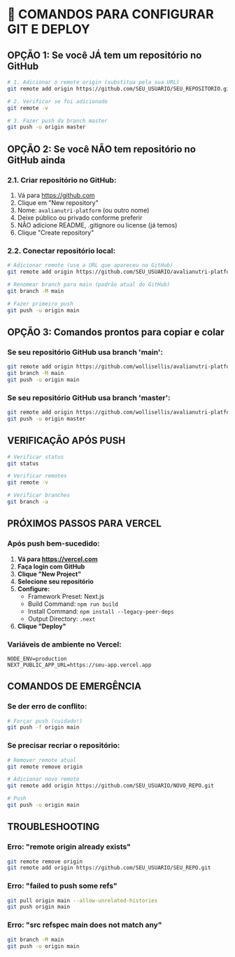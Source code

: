 # 🚀 COMANDOS PARA CONFIGURAR GIT E DEPLOY

## **OPÇÃO 1: Se você JÁ tem um repositório no GitHub**

```bash
# 1. Adicionar o remote origin (substitua pela sua URL)
git remote add origin https://github.com/SEU_USUARIO/SEU_REPOSITORIO.git

# 2. Verificar se foi adicionado
git remote -v

# 3. Fazer push da branch master
git push -u origin master
```

## **OPÇÃO 2: Se você NÃO tem repositório no GitHub ainda**

### **2.1. Criar repositório no GitHub:**
1. Vá para https://github.com
2. Clique em "New repository"
3. Nome: `avalianutri-platform` (ou outro nome)
4. Deixe público ou privado conforme preferir
5. NÃO adicione README, .gitignore ou license (já temos)
6. Clique "Create repository"

### **2.2. Conectar repositório local:**
```bash
# Adicionar remote (use a URL que apareceu no GitHub)
git remote add origin https://github.com/SEU_USUARIO/avalianutri-platform.git

# Renomear branch para main (padrão atual do GitHub)
git branch -M main

# Fazer primeiro push
git push -u origin main
```

## **OPÇÃO 3: Comandos prontos para copiar e colar**

### **Se seu repositório GitHub usa branch 'main':**
```bash
git remote add origin https://github.com/wollisellis/avalianutri-platform.git
git branch -M main
git push -u origin main
```

### **Se seu repositório GitHub usa branch 'master':**
```bash
git remote add origin https://github.com/wollisellis/avalianutri-platform.git
git push -u origin master
```

## **VERIFICAÇÃO APÓS PUSH**

```bash
# Verificar status
git status

# Verificar remotes
git remote -v

# Verificar branches
git branch -a
```

## **PRÓXIMOS PASSOS PARA VERCEL**

### **Após push bem-sucedido:**

1. **Vá para https://vercel.com**
2. **Faça login com GitHub**
3. **Clique "New Project"**
4. **Selecione seu repositório**
5. **Configure:**
   - Framework Preset: Next.js
   - Build Command: `npm run build`
   - Install Command: `npm install --legacy-peer-deps`
   - Output Directory: `.next`
6. **Clique "Deploy"**

### **Variáveis de ambiente no Vercel:**
```
NODE_ENV=production
NEXT_PUBLIC_APP_URL=https://seu-app.vercel.app
```

## **COMANDOS DE EMERGÊNCIA**

### **Se der erro de conflito:**
```bash
# Forçar push (cuidado!)
git push -f origin main
```

### **Se precisar recriar o repositório:**
```bash
# Remover remote atual
git remote remove origin

# Adicionar novo remote
git remote add origin https://github.com/SEU_USUARIO/NOVO_REPO.git

# Push
git push -u origin main
```

## **TROUBLESHOOTING**

### **Erro: "remote origin already exists"**
```bash
git remote remove origin
git remote add origin https://github.com/SEU_USUARIO/SEU_REPO.git
```

### **Erro: "failed to push some refs"**
```bash
git pull origin main --allow-unrelated-histories
git push origin main
```

### **Erro: "src refspec main does not match any"**
```bash
git branch -M main
git push -u origin main
```
